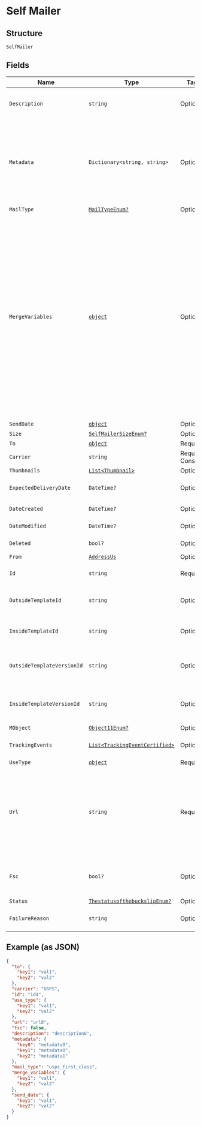 
# Self Mailer

## Structure

`SelfMailer`

## Fields

| Name | Type | Tags | Description |
|  --- | --- | --- | --- |
| `Description` | `string` | Optional | An internal description that identifies this resource. Must be no longer than 255 characters.<br>**Constraints**: *Maximum Length*: `255` |
| `Metadata` | `Dictionary<string, string>` | Optional | Use metadata to store custom information for tagging and labeling back to your internal systems. Must be an object with up to 20 key-value pairs. Keys must be at most 40 characters and values must be at most 500 characters. Neither can contain the characters `"` and `\`. i.e. '{"customer_id" : "NEWYORK2015"}' Nested objects are not supported.  See [Metadata](#section/Metadata) for more information. |
| `MailType` | [`MailTypeEnum?`](../../doc/models/mail-type-enum.md) | Optional | - |
| `MergeVariables` | [`object`](../../doc/models/m-object-enum.md) | Optional | You can input a merge variable payload object to your template to render dynamic content. For example, if you have a template like: `{{variable_name}}`, pass in `{"variable_name": "Harry"}` to render `Harry`. `merge_variables` must be an object. Any type of value is accepted as long as the object is valid JSON; you can use `strings`, `numbers`, `booleans`, `arrays`, `objects`, or `null`. The max length of the object is 25,000 characters. If you call `JSON.stringify` on your object, it can be no longer than 25,000 characters. Your variable names cannot contain any whitespace or any of the following special characters: `!`, `"`, `#`, `%`, `&`, `'`, `(`, `)`, `*`, `+`, `,`, `/`, `;`, `<`, `=`, `>`, `@`, `[`, `\`, `]`, `^`, `````, `{`, `\|`, `}`, `~`. More instructions can be found in <a href="https://help.lob.com/print-and-mail/designing-mail-creatives/dynamic-personalization#using-html-and-merge-variables-10" target="_blank">our guide to using html and merge variables</a>. Depending on your <a href="https://dashboard.lob.com/#/settings/account" target="_blank">Merge Variable strictness</a> setting, if you define variables in your HTML but do not pass them here, you will either receive an error or the variable will render as an empty string. |
| `SendDate` | [`object`](../../doc/models/m-object-enum.md) | Optional | - |
| `Size` | [`SelfMailerSizeEnum?`](../../doc/models/self-mailer-size-enum.md) | Optional | - |
| `To` | [`object`](../../doc/models/m-object-enum.md) | Required | - |
| `Carrier` | `string` | Required, Constant | **Default**: `"USPS"` |
| `Thumbnails` | [`List<Thumbnail>`](../../doc/models/thumbnail.md) | Optional | - |
| `ExpectedDeliveryDate` | `DateTime?` | Optional | A date in YYYY-MM-DD format of the mailpiece's expected delivery date based on its `send_date`. |
| `DateCreated` | `DateTime?` | Optional | A timestamp in ISO 8601 format of the date the resource was created. |
| `DateModified` | `DateTime?` | Optional | A timestamp in ISO 8601 format of the date the resource was last modified. |
| `Deleted` | `bool?` | Optional | Only returned if the resource has been successfully deleted. |
| `From` | [`AddressUs`](../../doc/models/address-us.md) | Optional | - |
| `Id` | `string` | Required | Unique identifier prefixed with `sfm_`.<br>**Constraints**: *Pattern*: `^sfm_[a-zA-Z0-9]+$` |
| `OutsideTemplateId` | `string` | Optional | The unique ID of the HTML template used for the outside of the self mailer.<br>**Constraints**: *Pattern*: `^tmpl_[a-zA-Z0-9]+$` |
| `InsideTemplateId` | `string` | Optional | The unique ID of the HTML template used for the inside of the self mailer.<br>**Constraints**: *Pattern*: `^tmpl_[a-zA-Z0-9]+$` |
| `OutsideTemplateVersionId` | `string` | Optional | The unique ID of the specific version of the HTML template used for the outside of the self mailer.<br>**Constraints**: *Pattern*: `^vrsn_[a-zA-Z0-9]+$` |
| `InsideTemplateVersionId` | `string` | Optional | The unique ID of the specific version of the HTML template used for the inside of the self mailer.<br>**Constraints**: *Pattern*: `^vrsn_[a-zA-Z0-9]+$` |
| `MObject` | [`Object11Enum?`](../../doc/models/object-11-enum.md) | Optional | - |
| `TrackingEvents` | [`List<TrackingEventCertified>`](../../doc/models/tracking-event-certified.md) | Optional | An array of certified tracking events ordered by ascending `time`. Not populated in test mode. |
| `UseType` | [`object`](../../doc/models/m-object-enum.md) | Required | - |
| `Url` | `string` | Required | A [signed link](#section/Asset-URLs) served over HTTPS. The link returned will expire in 30 days to prevent mis-sharing. Each time a GET request is initiated, a new signed URL will be generated.<br>**Constraints**: *Pattern*: `^https://lob-assets\.com/(letters\|postcards\|bank-accounts\|checks\|self-mailers\|cards)/[a-z]{3,4}_[a-z0-9]{15,16}(\.pdf\|_thumb_[a-z]+_[0-9]+\.png)\?(version=[a-z0-9-]*&)?expires=[0-9]{10}&signature=[a-zA-Z0-9-_]+$` |
| `Fsc` | `bool?` | Optional | This is in beta. Contact support@lob.com or your account contact to learn more. Not available for `11x9_bifold` self-mailer size.<br>**Default**: `false` |
| `Status` | [`ThestatusofthebuckslipEnum?`](../../doc/models/thestatusofthebuckslip-enum.md) | Optional | - |
| `FailureReason` | `string` | Optional | A string describing the reason for failure if the self mailer failed to render. |

## Example (as JSON)

```json
{
  "to": {
    "key1": "val1",
    "key2": "val2"
  },
  "carrier": "USPS",
  "id": "id4",
  "use_type": {
    "key1": "val1",
    "key2": "val2"
  },
  "url": "url8",
  "fsc": false,
  "description": "description6",
  "metadata": {
    "key0": "metadata9",
    "key1": "metadata0",
    "key2": "metadata1"
  },
  "mail_type": "usps_first_class",
  "merge_variables": {
    "key1": "val1",
    "key2": "val2"
  },
  "send_date": {
    "key1": "val1",
    "key2": "val2"
  }
}
```

